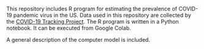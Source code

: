 This repository includes R program for estimating the prevalence of COVID-19 pandemic virus in the US. Data used in this repository are collected by the [COVID-19 Tracking Project](https://github.com/COVID19Tracking/covid-tracking-data). The R program is written in a Python notebook.  It can be executed from Google Colab.

A general description of the computer model is included.
